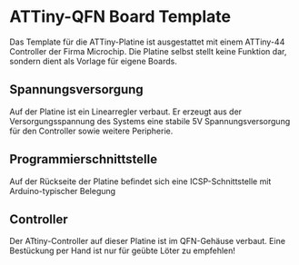 # ATTiny-QFN Board Template

Das Template für die ATTiny-Platine ist ausgestattet mit einem ATTiny-44 Controller der Firma Microchip.
Die Platine selbst stellt keine Funktion dar, sondern dient als Vorlage für eigene Boards.

## Spannungsversorgung
Auf der Platine ist ein Linearregler verbaut. Er erzeugt aus der Versorgungsspannung des Systems eine stabile 5V Spannungsversorgung für den Controller sowie weitere Peripherie.

## Programmierschnittstelle
Auf der Rückseite der Platine befindet sich eine ICSP-Schnittstelle mit Arduino-typischer Belegung

## Controller
Der ATtiny-Controller auf dieser Platine ist im QFN-Gehäuse verbaut. Eine Bestückung per Hand ist nur für geübte Löter zu empfehlen!
